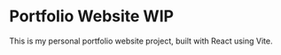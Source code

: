 # Portfolio Website WIP

This is my personal portfolio website project, built with React using Vite.
